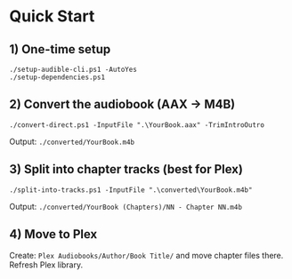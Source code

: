 # Quick Start

## 1) One-time setup
```
./setup-audible-cli.ps1 -AutoYes
./setup-dependencies.ps1
```

## 2) Convert the audiobook (AAX → M4B)
```
./convert-direct.ps1 -InputFile ".\YourBook.aax" -TrimIntroOutro
```
Output: `./converted/YourBook.m4b`

## 3) Split into chapter tracks (best for Plex)
```
./split-into-tracks.ps1 -InputFile ".\converted\YourBook.m4b"
```
Output: `./converted/YourBook (Chapters)/NN - Chapter NN.m4b`

## 4) Move to Plex
Create: `Plex Audiobooks/Author/Book Title/` and move chapter files there. Refresh Plex library.
